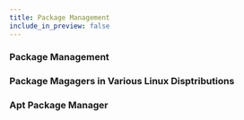 ```yaml
---
title: Package Management 
include_in_preview: false
---
```


### Package Management

### Package Magagers in Various Linux Disptributions 

### Apt Package Manager

